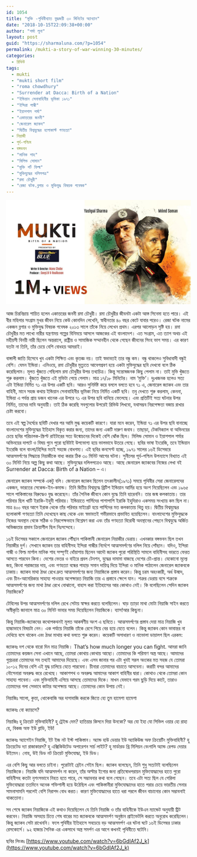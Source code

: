 ```yaml
---
id: 1054
title: "মুক্তি -পৃথিবীখ্যাত যুদ্ধজয়ী ৩০ মিনিটের অ্যাখ্যান"
date: "2018-10-15T22:09:38+00:00"
author: "শর্মা লুনা"
layout: post
guid: "https://sharmaluna.com/?p=1054"
permalink: /mukti-a-story-of-war-winning-30-minutes/
categories:
  - রিভিউ
tags:
  - mukti
  - "mukti short film"
  - "roma chowdhury"
  - "Surrender at Dacca: Birth of a Nation"
  - "ইন্ডিয়ান সেনাবাহিনীর ভূমিকা ১৯৭১"
  - "ইন্দিরা গান্ধী"
  - "ইয়াশপাল শর্মা"
  - "একাত্তরের জননী"
  - "জেনারেল জ্যাকব"
  - "দ্বিতীয় বিশ্বযুদ্ধের হলোকাস্ট গণহত্যা"
  - নিয়াজী
  - পূর্ব-পশ্চিম
  - বঙ্গভবন
  - "মানিক শাহ"
  - "মিলিন্ড সোমান"
  - "মুক্তি শর্ট ফিল্ম"
  - "মুক্তিযুদ্ধের দলিলপত্র"
  - "রমা চৌধুরী"
  - "রেজা ঘটক.ব্লগার ও মুক্তিযুদ্ধ বিষয়ক গবেষক"
---
```


[![](/assets/images/wp-content/uploads/2018/10/maxresdefault-1.jpg)](/assets/images/wp-content/uploads/2018/10/maxresdefault-1.jpg)

আজ চিরনিদ্রায় শায়িত হলেন একাত্তরের জননী রমা চৌধুরী। রমা চৌধুরীর জীবনটা একটা আস্ত সিনেমা হতে পারে। এই বীর মহিলার সংগ্রাম মুখর জীবন নিয়ে কেউ কোনদিন লেখেনি, স্বাধীনতার ৪০ বছর কেটে যাবার পরেও। রেজা ঘটক নামের একজন ব্লগার ও মুক্তিযুদ্ধ বিষয়ক গবেষক ২০১৩ সালে তাঁকে নিয়ে লেখেন প্রথম। এরপর আলোড়ন সৃষ্টি হয়। রমা চৌধুরীর মত লাখো নারীর যন্ত্রণাময় গল্পের বিনিময়ে আসলে আজকের এই বাংলাদেশ। এত সংগ্রাম, এত ত্যাগ অথচ এই মহীয়সী বিনয়ী নারী ছিলেন অন্তরালে, রাষ্ট্রীয় ও সামাজিক সম্মানহীন থেকে গেছেন জীবনের সিংহ ভাগ সময়। এর কারণ যতটা না তিনি, তাঁর চেয়ে বেশি বোধহয় আমরাই।

বাঙ্গালী জাতি হিসেবে খুব একটা শিক্ষিত এবং কৃতজ্ঞ নয়। তাই স্বভাবতই তার বন্ধু কম। বন্ধু থাকলেও সুবিধাবাদী বন্ধুই বেশি। যেমন ইন্ডিয়া। এনিওয়ে, রমা চৌধুরীর মৃত্যুতে আবেগপ্রবণ হয়ে একটা মুক্তিযুদ্ধের ছবি দেখবো বলে ঠিক করেছিলাম। মূলত খুঁজতে গেছিলাম রমা চৌধুরীর উপর তথ্যচিত্র। কিন্তু সন্তোষজনক কিছু পেলাম না। তাই মুভি খুঁজতে শুরু করলাম। খুঁজতে খুঁজতে এই মুভিটা পেয়ে গেলাম। মাত্র ১৭/১৮ মিনিটের। নাম ‘মুক্তি’। দুঃখজনক হলেও সত্য এটা ইন্ডিয়া নির্মিত ৭১ এর উপর একটি ছবি। আরও সুনির্দিষ্ট করে বললে বলতে হবে ৭১ এ, জেনারেল জ্যাকব এবং তার বাহিনী, মানে সহজ কথায় ইন্ডিয়ান সেনাবাহিনীর ভূমিকা নিয়ে নির্মিত একটি ছবি। তবু দেখতে শুরু করলাম, কেননা, ইন্ডিয়া এ পর্যন্ত প্রায় ডজন খানেক এর উপরে ৭১ এর উপর ছবি বানিয়ে ফেলেছে। এবং প্রতিটিই সত্য ঘটনার উপর নির্মিত, তাদের দাবি অনুযায়ী। তাই ঠিক করেছি সবগুলোর উপরেই রিভিউ লিখবো, যথাসম্ভব নিরপেক্ষতা বজায় রাখার চেষ্টা করবো।

তবে এই স্বল্প দৈর্ঘ্যের ছবিটি দেখার পর আমি মুগ্ধ কয়েকটি কারণে। যারা মনে করেন, ইন্ডিয়া ৭১ এর উপর ছবি বানাচ্ছে বাংলাদেশের মুক্তিযুদ্ধের ইতিহাস বিকৃত করার জন্য, তাদের জন্য একটি দারুণ জবাব। তাছাড়া, টেকনিক্যাল বা অভিনয়ের চেয়ে ছবির পরিচালক-স্ক্রিপ্ট রাইটারের সত্য উন্মোচনের দিকেই বেশি ঝোঁক ছিল। মিলিন্ড সোমান ও ইয়াশপাল শর্মার অভিনয়ের দাপটে ও বিষয় গুনে পুরো ছবিটাই উপভোগ্য হয়ে ভালভাবে উতরে গেছে। ছবির ভাষা ইংরেজি, তবে ইন্ডিয়ান ইংরেজি বলে বাংলা/হিন্দির মতই সহজে বোধগম্য। এই ছবির কনসেপ্ট হচ্ছে, ১৯৭১ সালের ১৬ই ডিসেম্বরে আত্মসমর্পণের সিদ্ধান্তে নিয়াজীকে বাধ্য করার ঠিক ৩০ মিনিট আগের ঘটনা। সুনীলের পূর্ব-পশ্চিম উপন্যাসে বিখ্যাত এই ৩০ মিনিট নিয়ে অল্প কিছু কথা আছে। মুক্তিযুদ্ধের দলিলপত্রেও আছে। আছে জেনারেল জ্যাকবের নিজের লেখা বই Surrender at Dacca: Birth of a Nation – এ।

জেনারেল জ্যাকব সম্পর্কে একটু বলি। জেনারেল জ্যাকব ছিলেন তৎকালীন(১৯৭১) সময়ে পৃথিবীর সেরা জেনারেলদের একজন, ভারতের সেকেন্ড-ইন-কমান্ড। তিনি দ্বিতীয় বিশ্বযুদ্ধে ব্রিটিশ ইন্ডিয়ান আর্মির হয়ে অংশ নিয়েছিলেন এবং ১৯৬৫ সালে পাকিস্তানের বিরুদ্ধেও যুদ্ধ করেছেন। তাঁর সৈনিক জীবনে কোন যুদ্ধে তিনি হারেননি। তার জন্ম কলকাতায়। তার পরিবার ছিল খাটি ইরাকি-ইহুদী পরিবার। ইন্ডিয়াতে পার্সিদের পাশাপাশি ইরাকি ইহুদিরাও একসময় সংখ্যায় কম ছিল না। মাত্র ৪০০ বছর আগে ইরাক থেকে তাঁর পরিবার মাইগ্রেট হয়ে পার্সিদের মত কলকাতায় থিতু হয়। দ্বিতীয় বিশ্বযুদ্ধের হলোকাস্ট গণহত্যা তিনি দেখেছেন কাছ থেকে এবং স্বভাবতই গভীরভাবে প্রভাবিত হয়েছিলেন। বাংলাদেশের মুক্তিযুদ্ধকে নিজের অবস্থান থেকে সঠিক ও নিরপেক্ষভাবে বিশ্লেষণ করা এবং তাঁর গণহত্যা বিরোধী অবস্থানের পেছনে বিশ্বযুদ্ধে অর্জিত অভিজ্ঞতার প্রভাব ক্রিয়াশীল ছিল নিঃসন্দেহে।

১৬ই ডিসেম্বর সকালে জেনারেল জ্যাকব পৌঁছান পাকিস্তানী জেনারেল নিয়াজীর ডেরায়। এখনকার বঙ্গভবন ছিল তখন নিয়াজীর দুর্গ। সেখানে জ্যাকব তার বাহিনীসহ ইন্দিরা গান্ধীর নির্দেশে আত্মসমর্পণের দলিল নিয়ে পোঁছান। যদিও, ইন্দিরা গান্ধী ও ফিল্ড মার্শাল মানিক শাহ সম্পূর্ণই ধোঁয়াশায় ছিলেন আদৌ জ্যাকব পুরো পরিস্থিতি সামলে বাহিনীসহ ভারতে ফেরত আসতে পারবেন কিনা। দেশের ভেতর ও বাইরে প্রবল টেনশন, যুদ্ধের দামামা বাজছে দেশের চৌ-প্রান্ত। যেকোনো মূল্যে জয়, কিংবা পরাজয়ের দায়, এবং গণহত্যা বন্ধের পাহাড় সমান দায়িত্ব দিয়ে ইন্দিরা ও মানিক পাঠালেন জেনারেল জ্যাকবকে ঢাকায়। জ্যাকব মাথা ঠাণ্ডা রেখে দ্রুত আত্মসমর্পণের জন্য নিয়াজিকে প্রস্তাব করেন। কিন্তু চরম অহংকারী, অর্ধ উন্মাদ, এবং চীন-আমেরিকার সাহায্য পাওয়ার অপেক্ষারত নিয়াজি তার এ প্রস্তাবে ক্ষেপে যান। শত্রুর ডেরায় বসে শত্রুকে আত্মসমর্পণের জন্য মাথা ঠাণ্ডা রেখে বোঝানো, বাহাস করা ইতিহাসের আর কোথাও নেই। কি বলেছিলেন সেদিন জ্যাকব নিয়াজিকে?

টেবিলের উপর আত্মসমর্পণের দলিল রেখে সেটায় স্বাক্ষর করতে বলেছিলেন। ঘাড় ত্যাড়া মাথা মোটা নিয়াজি সাইন করতে অস্বীকৃতি জানালে মাত্র ৩০ মিনিট ভাবার সময় দিয়েছিলেন নিয়াজিকে। ব্যাস!আর কিছুনা।

কিন্তু নিয়াজি-জ্যাকবের কথোপকথনই মূলত আকর্ষণীয় অংশ এ ছবিতে। আত্মসমর্পণের প্রস্তাব দেয়া মাত্র নিয়াজি খুব হাল্কাভাবে বিষয়টা নেন। এক পর্যায়ে নিয়াজি তাঁকে রেগে গিয়ে বের হয়ে যেতে বলেন। কিন্তু জ্যাকব কোন ভাবান্তর না দেখিয়ে বসে থাকেন এবং ঠাণ্ডা মাথায় কথা বলতে শুরু করেন। কয়েকটি অসাধারণ ও নাভোলা ডায়ালগ ছিল এরকম:

জ্যাকবঃ দশ থেকে বারো দিন মাত্র নিয়াজি। That’s how much longer you can fight. আমরা জানি তোমাদের কয়জন সেনা এখানে আছে, তোমরা কোথায় কোথায় আছো। তোমাদের কি পরিমাণ অস্ত্র আছে। আমাদের গুপ্তচররা তোমাদের সব তথ্যই আমাদের দিয়েছে। এবং এসব জানার পর এটা খুবই সরল অংকের মত সহজ যে তোমরা ১০-১২ দিনের বেশি এই যুদ্ধ চালিয়ে যেতে পারবেনা। চীনারা তোমাদের বাচাতে আসবেনা। করাচী বন্দর আমাদের নৌসেনারা অবরুদ্ধ করে রেখেছে। আকাশপথ ও অবরুদ্ধ আমাদের আকাশ বাহিনীর দ্বারা। কোথাও থেকে তোমরা কোন সাহায্য পাবেনা। এবং মুক্তিবাহিনী এগিয়ে আসছে তোমাদের দিকে। মাখন যেভাবে গরম ছুড়ি দিয়ে কাটে, তারাও তোমাদের গলা সেভাবে কাটার অপেক্ষায় আছে। তোমাদের কোন উপায় নেই।

নিয়াজিঃ সালো, কুত্তা, ধোকেবাজি অর দাগাবাজি করকে জিত্তে হো তুম হামেশা হামেশা

জ্যাকবঃ বো ক্যায়সে?

নিয়াজিঃ হু ক্রিয়েট মুক্তিবাহিনী? হু ট্রেইন্ড দেম? হাতিয়ার কিসনে দিয়া উনকো? অর যো ইহা যো সিভিল ওয়ার হো রাহা হে, বিকজ অফ ইউ ব্লাডি, ইউ!

জ্যাকবঃ অ্যাগেইন নিয়াজি, ইট ইজ নট ইস্ট পাকিস্তান। অ্যান্ড হাউ ডেয়ার ইউ অ্যাকিউজ অফ ক্রিয়েটিং মুক্তিবাহিনী? হু ক্রিয়েটেড দ্যা রাজাকারস? হু এক্সিকিউটেড অপারেশন সার্চ লাইট? হু মার্ডারড থ্রি মিলিয়ন বেংগালি অ্যান্ড রেপড দেয়ার উইমেন। নোহ, উই ডিড নট ক্রিয়েট মুক্তিযোদ্ধা, ইউ ডিড।

এর বেশি কিছু আর বলতে চাইনা। পুরোটাই ব্রেইন গেইম ছিল। জ্যাকব বলেছেন, তিনি শুধু সত্যটাই বলেছিলেন নিয়াজিকে। নিয়াজি যদি আত্মসমর্পন না করেন, তাঁর অল্টার ইগোর জন্য প্রতিষোধপরায়ন মুক্তিযোদ্ধাদের হাতে পুরো বাহিনীসহ কতটা নৃশংসভাবে নিহত হতে পারে, সে সম্ভাবনার কথা বলে গেছেন। তবে এটা সত্য ছিল যে গেরিলা মুক্তিযোদ্ধারা ততদিনে অনেক শক্তিশালী হয়ে উঠেছিল এবং পাকিস্তানীরা মুক্তিযোদ্ধাদের হাতে পরার চেয়ে ভারতীয় সেনার সামনাসামনি পরলেই বেশি নিরাপদ বোধ করত। কারণ মুক্তিযোদ্ধাদের হাতে ধরা পরলে জীবন বাচানোর কোন সম্ভাবনাই থাকতোনা।

সব শেষে জ্যাকব নিয়াজিকে এই কথাও দিয়েছিলেন যে তিনি নিয়াজি ও তাঁর বাহিনীকে ইউএন ম্যান্ডেট অনুযায়ী ট্রিট করবেন। নিয়াজি অসহায় চিত্তে শেষ বারের মত জ্যাকবকে আত্মসমর্পণ অনুষ্ঠান প্রাইভেটলি করতে অনুরোধ করেছিলেন। কিন্তু জ্যাকব সেটা রাখেননি। ফলে পৃথিবীর ইতিহাসে সবচেয়ে বড় আত্মসমর্পণ এর ঘটনা ঘটে ১৬ই ডিসেম্বর ঢাকার রেসকোর্সে। ৯২ হাজার সৈনিক এর একসাথে অস্ত্র সমর্পণ এর আগে কখনই পৃথিবীতে ঘটেনি।

ছবির লিংকঃ [https://www.youtube.com/watch?v=6bGdIAf2J_k](https://www.youtube.com/watch?v=6bGdIAf2J_k)
